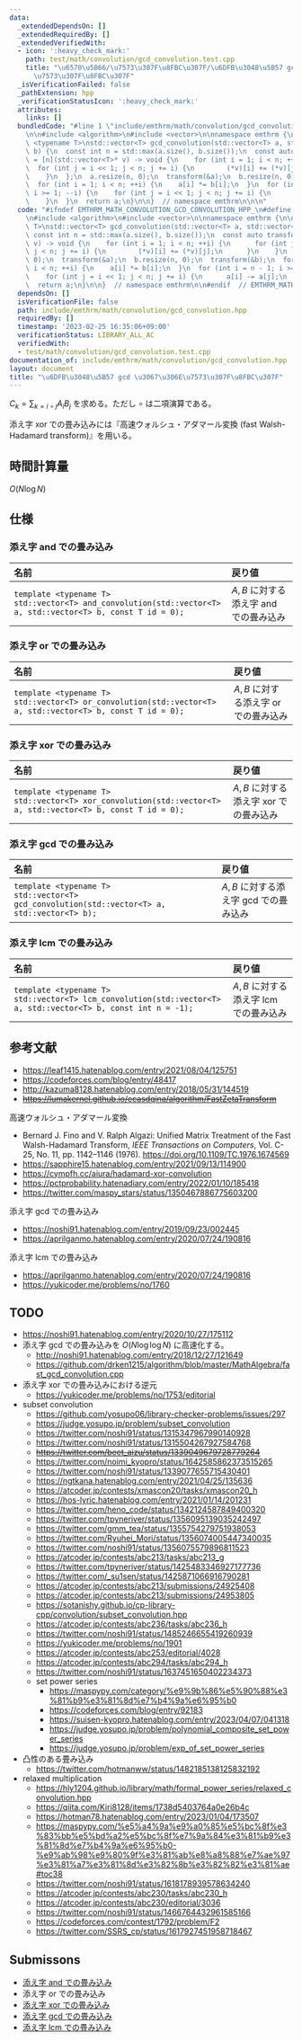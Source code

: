 ```yaml
---
data:
  _extendedDependsOn: []
  _extendedRequiredBy: []
  _extendedVerifiedWith:
  - icon: ':heavy_check_mark:'
    path: test/math/convolution/gcd_convolution.test.cpp
    title: "\u6570\u5B66/\u7573\u307F\u8FBC\u307F/\u6DFB\u3048\u5B57 gcd \u3067\u306E\
      \u7573\u307F\u8FBC\u307F"
  _isVerificationFailed: false
  _pathExtension: hpp
  _verificationStatusIcon: ':heavy_check_mark:'
  attributes:
    links: []
  bundledCode: "#line 1 \"include/emthrm/math/convolution/gcd_convolution.hpp\"\n\n\
    \n\n#include <algorithm>\n#include <vector>\n\nnamespace emthrm {\n\ntemplate\
    \ <typename T>\nstd::vector<T> gcd_convolution(std::vector<T> a, std::vector<T>\
    \ b) {\n  const int n = std::max(a.size(), b.size());\n  const auto transform\
    \ = [n](std::vector<T>* v) -> void {\n    for (int i = 1; i < n; ++i) {\n    \
    \  for (int j = i << 1; j < n; j += i) {\n        (*v)[i] += (*v)[j];\n      }\n\
    \    }\n  };\n  a.resize(n, 0);\n  transform(&a);\n  b.resize(n, 0);\n  transform(&b);\n\
    \  for (int i = 1; i < n; ++i) {\n    a[i] *= b[i];\n  }\n  for (int i = n - 1;\
    \ i >= 1; --i) {\n    for (int j = i << 1; j < n; j += i) {\n      a[i] -= a[j];\n\
    \    }\n  }\n  return a;\n}\n\n}  // namespace emthrm\n\n\n"
  code: "#ifndef EMTHRM_MATH_CONVOLUTION_GCD_CONVOLUTION_HPP_\n#define EMTHRM_MATH_CONVOLUTION_GCD_CONVOLUTION_HPP_\n\
    \n#include <algorithm>\n#include <vector>\n\nnamespace emthrm {\n\ntemplate <typename\
    \ T>\nstd::vector<T> gcd_convolution(std::vector<T> a, std::vector<T> b) {\n \
    \ const int n = std::max(a.size(), b.size());\n  const auto transform = [n](std::vector<T>*\
    \ v) -> void {\n    for (int i = 1; i < n; ++i) {\n      for (int j = i << 1;\
    \ j < n; j += i) {\n        (*v)[i] += (*v)[j];\n      }\n    }\n  };\n  a.resize(n,\
    \ 0);\n  transform(&a);\n  b.resize(n, 0);\n  transform(&b);\n  for (int i = 1;\
    \ i < n; ++i) {\n    a[i] *= b[i];\n  }\n  for (int i = n - 1; i >= 1; --i) {\n\
    \    for (int j = i << 1; j < n; j += i) {\n      a[i] -= a[j];\n    }\n  }\n\
    \  return a;\n}\n\n}  // namespace emthrm\n\n#endif  // EMTHRM_MATH_CONVOLUTION_GCD_CONVOLUTION_HPP_\n"
  dependsOn: []
  isVerificationFile: false
  path: include/emthrm/math/convolution/gcd_convolution.hpp
  requiredBy: []
  timestamp: '2023-02-25 16:35:06+09:00'
  verificationStatus: LIBRARY_ALL_AC
  verifiedWith:
  - test/math/convolution/gcd_convolution.test.cpp
documentation_of: include/emthrm/math/convolution/gcd_convolution.hpp
layout: document
title: "\u6DFB\u3048\u5B57 gcd \u3067\u306E\u7573\u307F\u8FBC\u307F"
---
```


$C_k = \sum_{k = i \circ j} A_i B_j$ を求める。ただし $\circ$ は二項演算である。

添え字 xor での畳み込みには『高速ウォルシュ・アダマール変換 (fast Walsh-Hadamard transform)』を用いる。


## 時間計算量

$O(N\log{N})$


## 仕様

### 添え字 and での畳み込み

|名前|戻り値|
|:--|:--|
|`template <typename T>`<br>`std::vector<T> and_convolution(std::vector<T> a, std::vector<T> b, const T id = 0);`|$A, B$ に対する添え字 and での畳み込み|


### 添え字 or での畳み込み

|名前|戻り値|
|:--|:--|
|`template <typename T>`<br>`std::vector<T> or_convolution(std::vector<T> a, std::vector<T> b, const T id = 0);`|$A, B$ に対する添え字 or での畳み込み|


### 添え字 xor での畳み込み

|名前|戻り値|
|:--|:--|
|`template <typename T>`<br>`std::vector<T> xor_convolution(std::vector<T> a, std::vector<T> b, const T id = 0);`|$A, B$ に対する添え字 xor での畳み込み|


### 添え字 gcd での畳み込み

|名前|戻り値|
|:--|:--|
|`template <typename T>`<br>`std::vector<T> gcd_convolution(std::vector<T> a, std::vector<T> b);`|$A, B$ に対する添え字 gcd での畳み込み|


### 添え字 lcm での畳み込み

|名前|戻り値|
|:--|:--|
|`template <typename T>`<br>`std::vector<T> lcm_convolution(std::vector<T> a, std::vector<T> b, const int n = -1);`|$A, B$ に対する添え字 lcm での畳み込み|


## 参考文献

- https://leaf1415.hatenablog.com/entry/2021/08/04/125751
- https://codeforces.com/blog/entry/48417
- http://kazuma8128.hatenablog.com/entry/2018/05/31/144519
- ~~https://lumakernel.github.io/ecasdqina/algorithm/FastZetaTransform~~

高速ウォルシュ・アダマール変換
- Bernard J. Fino and V. Ralph Algazi: Unified Matrix Treatment of the Fast Walsh-Hadamard Transform, *IEEE Transactions on Computers*, Vol. C-25, No. 11, pp. 1142–1146 (1976). https://doi.org/10.1109/TC.1976.1674569
- https://sapphire15.hatenablog.com/entry/2021/09/13/114900
- https://cympfh.cc/aiura/hadamard-xor-convolution
- https://pctprobability.hatenadiary.com/entry/2022/01/10/185418
- https://twitter.com/maspy_stars/status/1350467886775603200

添え字 gcd での畳み込み
- https://noshi91.hatenablog.com/entry/2019/09/23/002445
- https://aprilganmo.hatenablog.com/entry/2020/07/24/190816

添え字 lcm での畳み込み
- https://aprilganmo.hatenablog.com/entry/2020/07/24/190816
- https://yukicoder.me/problems/no/1760


## TODO

- https://noshi91.hatenablog.com/entry/2020/10/27/175112
- 添え字 gcd での畳み込みを $O(N\log{\log{N}})$ に高速化する。
  - http://noshi91.hatenablog.com/entry/2018/12/27/121649
  - https://github.com/drken1215/algorithm/blob/master/MathAlgebra/fast_gcd_convolution.cpp
- 添え字 xor での畳み込みにおける逆元
  - https://yukicoder.me/problems/no/1753/editorial
- subset convolution
  - https://github.com/yosupo06/library-checker-problems/issues/297
  - https://judge.yosupo.jp/problem/subset_convolution
  - https://twitter.com/noshi91/status/1315347967990140928
  - https://twitter.com/noshi91/status/1315504267927584768
  - ~~https://twitter.com/beet_aizu/status/1339049679728779264~~
  - https://twitter.com/noimi_kyopro/status/1642585862373515265
  - https://twitter.com/noshi91/status/1339077655715430401
  - https://ngtkana.hatenablog.com/entry/2021/04/25/135636
  - https://atcoder.jp/contests/xmascon20/tasks/xmascon20_h
  - https://hos-lyric.hatenablog.com/entry/2021/01/14/201231
  - https://twitter.com/heno_code/status/1342124587849400320
  - https://twitter.com/tpyneriver/status/1356095139035242497
  - https://twitter.com/gmm_tea/status/1355754279751938053
  - https://twitter.com/Ryuhei_Mori/status/1356074005447340035
  - https://twitter.com/noshi91/status/1356075579896811523
  - https://atcoder.jp/contests/abc213/tasks/abc213_g
  - https://twitter.com/tpyneriver/status/1425483346927177736
  - https://twitter.com/_su1sen/status/1425871066916790281
  - https://atcoder.jp/contests/abc213/submissions/24925408
  - https://atcoder.jp/contests/abc213/submissions/24953805
  - https://sotanishy.github.io/cp-library-cpp/convolution/subset_convolution.hpp
  - https://atcoder.jp/contests/abc236/tasks/abc236_h
  - https://twitter.com/noshi91/status/1485246655419260939
  - https://yukicoder.me/problems/no/1901
  - https://atcoder.jp/contests/abc253/editorial/4028
  - https://atcoder.jp/contests/abc294/tasks/abc294_h
  - https://twitter.com/noshi91/status/1637451650402234373
  - set power series
    - https://maspypy.com/category/%e9%9b%86%e5%90%88%e3%81%b9%e3%81%8d%e7%b4%9a%e6%95%b0
    - https://codeforces.com/blog/entry/92183
    - https://suisen-kyopro.hatenablog.com/entry/2023/04/07/041318
    - https://judge.yosupo.jp/problem/polynomial_composite_set_power_series
    - https://judge.yosupo.jp/problem/exp_of_set_power_series
- 凸性のある畳み込み
  - https://twitter.com/hotmanww/status/1482185138125832192
- relaxed multiplication
  - https://hly1204.github.io/library/math/formal_power_series/relaxed_convolution.hpp
  - https://qiita.com/Kiri8128/items/1738d5403764a0e26b4c
  - https://hotman78.hatenablog.com/entry/2023/01/04/173507
  - https://maspypy.com/%e5%a4%9a%e9%a0%85%e5%bc%8f%e3%83%bb%e5%bd%a2%e5%bc%8f%e7%9a%84%e3%81%b9%e3%81%8d%e7%b4%9a%e6%95%b0-%e9%ab%98%e9%80%9f%e3%81%ab%e8%a8%88%e7%ae%97%e3%81%a7%e3%81%8d%e3%82%8b%e3%82%82%e3%81%ae#toc38
  - https://twitter.com/noshi91/status/1618178939578634240
  - https://atcoder.jp/contests/abc230/tasks/abc230_h
  - https://atcoder.jp/contests/abc230/editorial/3036
  - https://twitter.com/noshi91/status/1466764432961585166
  - https://codeforces.com/contest/1792/problem/F2
  - https://twitter.com/SSRS_cp/status/1617927451958718467


## Submissons

- [添え字 and での畳み込み](https://judge.yosupo.jp/submission/32176)
- 添え字 or での畳み込み
- [添え字 xor での畳み込み](https://judge.yosupo.jp/submission/32459)
- [添え字 gcd での畳み込み](https://judge.yosupo.jp/submission/79257)
- [添え字 lcm での畳み込み](https://judge.yosupo.jp/submission/79261)
